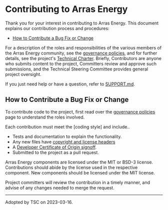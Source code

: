 # Contributing to Arras Energy

Thank you for your interest in contributing to Arras Energy. This document explains our contribution process and procedures:

* [How to Contribute a Bug Fix or Change](#How-to-Contribute-a-Bug-Fix-or-Change)

For a description of the roles and responsibilities of the various members of the Arras Energy community, see the [governance policies], and for further details, see the project's [Technical Charter]. Briefly, Contributors are anyone who submits content to the project, Committers review and approve such submissions, and the Technical Steering Committee provides general project oversight.

If you just need help or have a question, refer to [SUPPORT.md](SUPPORT.md).

## How to Contribute a Bug Fix or Change

To contribute code to the project, first read over the [governance policies] page to understand the roles involved. 

Each contribution must meet the [coding style] and include..

* Tests and documentation to explain the functionality.
* Any new files have [copyright and license headers]
* A [Developer Certificate of Origin signoff].
* Submitted to the project as a pull request.

Arras Energy components are licensed under the MIT or BSD-3 license. Contributions should abide by the license used in the respective component. New components should be licensed under the MIT license.

Project committers will review the contribution in a timely manner, and advise of any changes needed to merge the request.

[governance policies]: GOVERNANCE.md
[Technical Charter]: tsc/CHARTER.md
[copyright and license headers]: https://github.com/lf-energy/tac/blob/main/process/contribution_guidelines.md#license
[Developer Certificate of Origin signoff]: https://github.com/lf-energy/tac/blob/main/process/contribution_guidelines.md#contribution-sign-off

---

Adopted by TSC on 2023-03-16.
